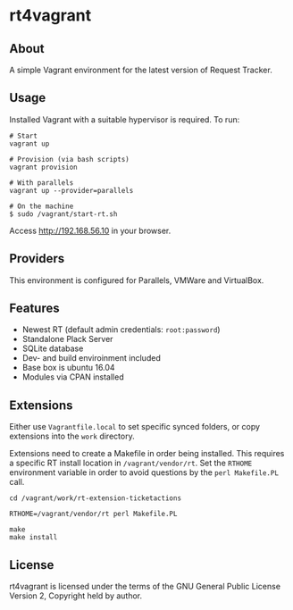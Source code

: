 # rt4vagrant

## About

A simple Vagrant environment for the latest version of Request Tracker.

## Usage

Installed Vagrant with a suitable hypervisor is required. To run:

    # Start
    vagrant up

    # Provision (via bash scripts)
    vagrant provision

    # With parallels
    vagrant up --provider=parallels

    # On the machine
    $ sudo /vagrant/start-rt.sh


Access http://192.168.56.10 in your browser.

## Providers

This environment is configured for Parallels, VMWare and VirtualBox.

## Features

 * Newest RT (default admin credentials: `root:password`)
 * Standalone Plack Server
 * SQLite database
 * Dev- and build enviroinment included
 * Base box is ubuntu 16.04
 * Modules via CPAN installed

## Extensions

Either use `Vagrantfile.local` to set specific synced folders, or copy
extensions into the `work` directory.

Extensions need to create a Makefile in order being installed. This requires
a specific RT install location in `/vagrant/vendor/rt`. Set the `RTHOME`
environment variable in order to avoid questions by the `perl Makefile.PL` call.

```
cd /vagrant/work/rt-extension-ticketactions

RTHOME=/vagrant/vendor/rt perl Makefile.PL

make
make install
```


## License

rt4vagrant is licensed under the terms of the GNU General Public
License Version 2, Copyright held by author.
